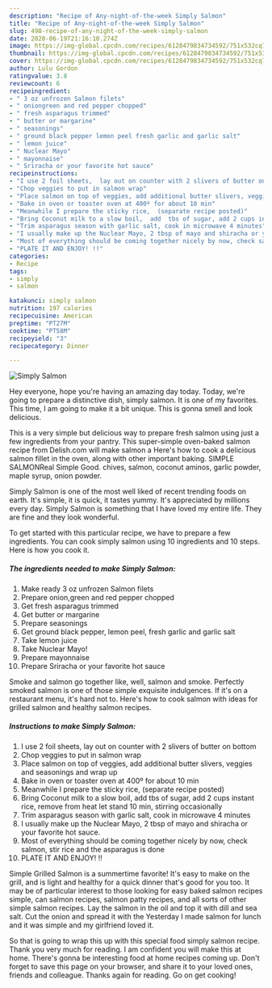 ```yaml
---
description: "Recipe of Any-night-of-the-week Simply Salmon"
title: "Recipe of Any-night-of-the-week Simply Salmon"
slug: 498-recipe-of-any-night-of-the-week-simply-salmon
date: 2020-06-19T21:16:10.274Z
image: https://img-global.cpcdn.com/recipes/6128479834734592/751x532cq70/simply-salmon-recipe-main-photo.jpg
thumbnail: https://img-global.cpcdn.com/recipes/6128479834734592/751x532cq70/simply-salmon-recipe-main-photo.jpg
cover: https://img-global.cpcdn.com/recipes/6128479834734592/751x532cq70/simply-salmon-recipe-main-photo.jpg
author: Lulu Gordon
ratingvalue: 3.8
reviewcount: 6
recipeingredient:
- " 3 oz unfrozen Salmon filets"
- " oniongreen and red pepper chopped"
- " fresh asparagus trimmed"
- " butter or margarine"
- " seasonings"
- " ground black pepper lemon peel fresh garlic and garlic salt"
- " lemon juice"
- " Nuclear Mayo"
- " mayonnaise"
- " Sriracha or your favorite hot sauce"
recipeinstructions:
- "I use 2 foil sheets,  lay out on counter with 2 slivers of butter on bottom"
- "Chop veggies to put in salmon wrap"
- "Place salmon on top of veggies, add additional butter slivers, veggies and  seasonings and wrap up"
- "Bake in oven or toaster oven at 400º for about 10 min"
- "Meanwhile I prepare the sticky rice,  (separate recipe posted)"
- "Bring Coconut milk to a slow boil,  add  tbs of sugar, add 2 cups instant rice, remove from heat let stand 10 min, stirring occasionally"
- "Trim asparagus season with garlic salt, cook in microwave 4 minutes"
- "I usually make up the Nuclear Mayo, 2 tbsp of mayo and shiracha or your favorite hot sauce."
- "Most of everything should be coming together nicely by now, check salmon, stir rice and the asparagus is done"
- "PLATE IT AND ENJOY! !!"
categories:
- Recipe
tags:
- simply
- salmon

katakunci: simply salmon 
nutrition: 197 calories
recipecuisine: American
preptime: "PT27M"
cooktime: "PT58M"
recipeyield: "3"
recipecategory: Dinner

---
```



![Simply Salmon](https://img-global.cpcdn.com/recipes/6128479834734592/751x532cq70/simply-salmon-recipe-main-photo.jpg)

Hey everyone, hope you're having an amazing day today. Today, we're going to prepare a distinctive dish, simply salmon. It is one of my favorites. This time, I am going to make it a bit unique. This is gonna smell and look delicious.

This is a very simple but delicious way to prepare fresh salmon using just a few ingredients from your pantry. This super-simple oven-baked salmon recipe from Delish.com will make salmon a Here&#39;s how to cook a delicious salmon fillet in the oven, along with other important baking. SIMPLE SALMONReal Simple Good. chives, salmon, coconut aminos, garlic powder, maple syrup, onion powder.

Simply Salmon is one of the most well liked of recent trending foods on earth. It's simple, it is quick, it tastes yummy. It's appreciated by millions every day. Simply Salmon is something that I have loved my entire life. They are fine and they look wonderful.


To get started with this particular recipe, we have to prepare a few ingredients. You can cook simply salmon using 10 ingredients and 10 steps. Here is how you cook it.

<!--inarticleads1-->

##### The ingredients needed to make Simply Salmon:

1. Make ready  3 oz unfrozen Salmon filets
1. Prepare  onion,green and red pepper chopped
1. Get  fresh asparagus trimmed
1. Get  butter or margarine
1. Prepare  seasonings
1. Get  ground black pepper, lemon peel, fresh garlic and garlic salt
1. Take  lemon juice
1. Take  Nuclear Mayo!
1. Prepare  mayonnaise
1. Prepare  Sriracha or your favorite hot sauce


Smoke and salmon go together like, well, salmon and smoke. Perfectly smoked salmon is one of those simple exquisite indulgences. If it&#39;s on a restaurant menu, it&#39;s hard not to. Here&#39;s how to cook salmon with ideas for grilled salmon and healthy salmon recipes. 

<!--inarticleads2-->

##### Instructions to make Simply Salmon:

1. I use 2 foil sheets,  lay out on counter with 2 slivers of butter on bottom
1. Chop veggies to put in salmon wrap
1. Place salmon on top of veggies, add additional butter slivers, veggies and  seasonings and wrap up
1. Bake in oven or toaster oven at 400º for about 10 min
1. Meanwhile I prepare the sticky rice,  (separate recipe posted)
1. Bring Coconut milk to a slow boil,  add  tbs of sugar, add 2 cups instant rice, remove from heat let stand 10 min, stirring occasionally
1. Trim asparagus season with garlic salt, cook in microwave 4 minutes
1. I usually make up the Nuclear Mayo, 2 tbsp of mayo and shiracha or your favorite hot sauce.
1. Most of everything should be coming together nicely by now, check salmon, stir rice and the asparagus is done
1. PLATE IT AND ENJOY! !!


Simple Grilled Salmon is a summertime favorite! It&#39;s easy to make on the grill, and is light and healthy for a quick dinner that&#39;s good for you too. It may be of particular interest to those looking for easy baked salmon recipes simple, can salmon recipes, salmon patty recipes, and all sorts of other simple salmon recipes. Lay the salmon in the oil and top it with dill and sea salt. Cut the onion and spread it with the Yesterday I made salmon for lunch and it was simple and my girlfriend loved it. 

So that is going to wrap this up with this special food simply salmon recipe. Thank you very much for reading. I am confident you will make this at home. There's gonna be interesting food at home recipes coming up. Don't forget to save this page on your browser, and share it to your loved ones, friends and colleague. Thanks again for reading. Go on get cooking!

